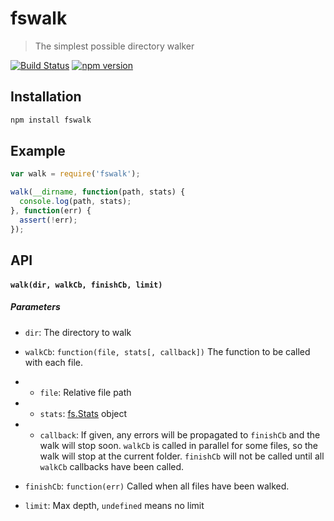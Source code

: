 # fswalk

> The simplest possible directory walker

[![Build Status](https://img.shields.io/travis/mcfedr/fswalk.svg?style=flat-square)](https://travis-ci.org/mcfedr/fswalk)
[![npm version](https://img.shields.io/npm/v/fswalk.svg?style=flat-square)](https://npmjs.org/package/fswalk)


## Installation

```bash
npm install fswalk
```

## Example

```js
var walk = require('fswalk');

walk(__dirname, function(path, stats) {
  console.log(path, stats);
}, function(err) {
  assert(!err);
});
```

## API

#### `walk(dir, walkCb, finishCb, limit)`

##### Parameters

* `dir`: The directory to walk
* `walkCb`: `function(file, stats[, callback])` The function to be called with each file.

* * `file`:  Relative file path
* * `stats`: [fs.Stats](https://nodejs.org/docs/latest/api/fs.html#fs_class_fs_stats) object

* * `callback`: If given, any errors will be propagated to `finishCb` and the walk will stop soon. `walkCb` is called in parallel for some files, so the walk will stop at the current folder. `finishCb` will not be called until all `walkCb` callbacks have been called.

* `finishCb`: `function(err)` Called when all files have been walked.
* `limit`: Max depth, `undefined` means no limit
